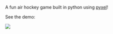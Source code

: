 A fun air hockey game built in python using [pyxel](https://github.com/kitao/pyxel)!

See the demo:

![](https://github.com/prashantgupta24/python-air-hockey/blob/master/air-hockey.gif)
